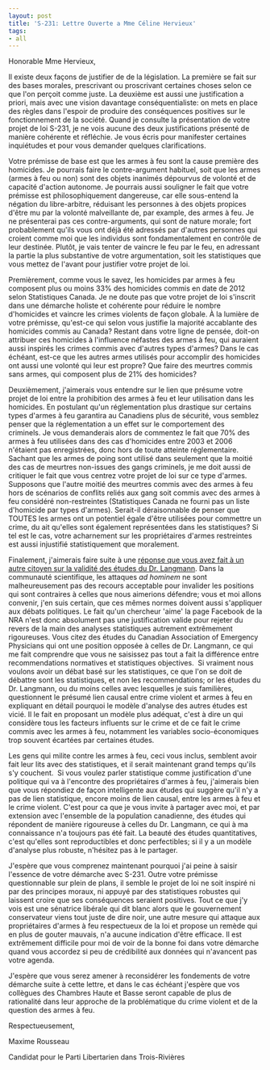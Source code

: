```yaml
---
layout: post
title: 'S-231: Lettre Ouverte a Mme Céline Hervieux'
tags:
- all
---
```


Honorable Mme Hervieux,

Il existe deux façons de justifier de de la législation. La première se fait sur des bases morales, prescrivant ou proscrivant certaines choses selon ce que l'on perçoit comme juste. La deuxième est aussi une justification a priori, mais avec une vision davantage conséquentialiste: on mets en place des règles dans l'espoir de produire des conséquences positives sur le fonctionnement de la société. Quand je consulte la présentation de votre projet de loi S-231, je ne vois aucune des deux justifications présenté de manière cohérente et réfléchie. Je vous écris pour manifester certaines inquiétudes et pour vous demander quelques clarifications.

Votre prémisse de base est que les armes à feu sont la cause première des homicides. Je pourrais faire le contre-argument habituel, soit que les armes (armes à feu ou non) sont des objets inanimés dépourvus de volonté et de capacité d'action autonome. Je pourrais aussi souligner le fait que votre prémisse est philosophiquement dangereuse, car elle sous-entend la négation du libre-arbitre, réduisant les personnes à des objets propices d'être mu par la volonté malveillante de, par example, des armes à feu. Je ne présenterai pas ces contre-arguments, qui sont de nature morale; fort probablement qu'ils vous ont déjà été adressés par d'autres personnes qui croient comme moi que les individus sont fondamentalement en contrôle de leur destinée. Plutôt, je vais tenter de vaincre le feu par le feu, en adressant la partie la plus substantive de votre argumentation, soit les statistiques que vous mettez de l'avant pour justifier votre projet de loi.

Premièrement, comme vous le savez, les homicides par armes à feu composent plus ou moins 33% des homicides commis en date de 2012 selon Statistiques Canada. Je ne doute pas que votre projet de loi s'inscrit dans une démarche holiste et cohérente pour réduire le nombre d'homicides et vaincre les crimes violents de façon globale. À la lumière de votre prémisse, qu'est-ce qui selon vous justifie la majorité accablante des homicides commis au Canada? Restant dans votre ligne de pensée, doit-on attribuer ces homicides à l'influence néfastes des armes à feu, qui auraient aussi inspirés les crimes commis avec d'autres types d'armes? Dans le cas échéant, est-ce que les autres armes utilisés pour accomplir des homicides ont aussi une volonté qui leur est propre? Que faire des meurtres commis sans armes, qui composent plus de 21% des homicides?

Deuxièmement, j'aimerais vous entendre sur le lien que présume votre projet de loi entre la prohibition des armes à feu et leur utilisation dans les homicides. En postulant qu'un réglementation plus drastique sur certains types d'armes à feu garantira au Canadiens plus de sécurité, vous semblez penser que la réglementation a un effet sur le comportement des criminels. Je vous demanderais alors de commentez le fait que 70% des armes à feu utilisées dans des cas d'homicides entre 2003 et 2006 n'étaient pas enregistrées, donc hors de toute atteinte réglementaire. Sachant que les armes de poing sont utilisé dans seulement que la moitié des cas de meurtres non-issues des gangs criminels, je me doit aussi de critiquer le fait que vous centrez votre projet de loi sur ce type d'armes. Supposons que l'autre moitié des meurtres commis avec des armes à feu hors de scénarios de conflits reliés aux gang soit commis avec des armes à feu considéré non-restreintes (Statistiques Canada ne fourni pas un liste d'homicide par types d'armes). Serait-il déraisonnable de penser que TOUTES les armes ont un potentiel égale d'être utilisées pour commettre un crime, du ait qu'elles sont également représentées dans les statistiques? Si tel est le cas, votre acharnement sur les propriétaires d'armes restreintes est aussi injustifié statistiquement que moralement.

Finalement, j'aimerais faire suite à une <a href="http://www.gunownersofcanada.ca/showthread.php?23296-Liberal-Senator-Introduces-Bill-to-Ban-Guns&amp;p=271148&amp;highlight=langmann#post271148">réponse que vous avez fait à un autre citoyen sur la validité des études du Dr. Langmann</a>. Dans la communauté scientifique, les attaques <em>ad hominem</em> ne sont malheureusement pas des recours acceptable pour invalider les positions qui sont contraires à celles que nous aimerions défendre; vous et moi allons convenir, j'en suis certain, que ces mêmes normes doivent aussi s'appliquer aux débats politiques. Le fait qu'un chercheur 'aime' la page Facebook de la NRA n'est donc absolument pas une justification valide pour rejeter du revers de la main des analyses statistiques autrement extrêmement rigoureuses. Vous citez des études du Canadian Association of Emergency Physicians qui ont une position opposée à celles de Dr. Langmann, ce qui me fait comprendre que vous ne saisissez pas tout a fait la différence entre recommendations normatives et statistiques objectives.  Si vraiment nous voulons avoir un débat basé sur les statistiques, ce que l'on se doit de débattre sont les statistiques, et non les recommendations; or les études du Dr. Langmann, ou du moins celles avec lesquelles je suis familières, questionnent le présumé lien causal entre crime violent et armes à feu en expliquant en détail pourquoi le modèle d'analyse des autres études est vicié. Il le fait en proposant un modèle plus adéquat, c'est à dire un qui considère tous les facteurs influents sur le crime et de ce fait le crime commis avec les armes à feu, notamment les variables socio-économiques trop souvent écartées par certaines études.

Les gens qui milite contre les armes à feu, ceci vous inclus, semblent avoir fait leur lits avec des statistiques, et il serait maintenant grand temps qu'ils s'y couchent.  Si vous voulez parler statistique comme justification d'une politique qui va à l'encontre des propriétaires d'armes à feu, j'aimerais bien que vous répondiez de façon intelligente aux études qui suggère qu'il n'y a pas de lien statistique, encore moins de lien causal, entre les armes à feu et le crime violent. C'est pour ca que je vous invite à partager avec moi, et par extension avec l'ensemble de la population canadienne, des études qui répondent de manière rigoureuse à celles du Dr. Langmann, ce qui à ma connaissance n'a toujours pas été fait. La beauté des études quantitatives, c'est qu'elles sont reproductibles et donc perfectibles; si il y a un modèle d'analyse plus robuste, n'hésitez pas à le partager.

J'espère que vous comprenez maintenant pourquoi j'ai peine à saisir l'essence de votre démarche avec S-231. Outre votre prémisse questionnable sur plein de plans, il semble le projet de loi ne soit inspiré ni par des principes moraux, ni appuyé par des statistiques robustes qui laissent croire que ses conséquences seraient positives. Tout ce que j'y vois est une sénatrice libérale qui dit blanc alors que le gouvernement conservateur viens tout juste de dire noir, une autre mesure qui attaque aux propriétaires d'armes à feu respectueux de la loi et propose un remède qui en plus de gouter mauvais, n'a aucune indication d'être efficace. Il est extrêmement difficile pour moi de voir de la bonne foi dans votre démarche quand vous accordez si peu de crédibilité aux données qui n'avancent pas votre agenda.

J'espère que vous serez amener à reconsidérer les fondements de votre démarche suite à cette lettre, et dans le cas échéant j'espère que vos collègues des Chambres Haute et Basse seront capable de plus de rationalité dans leur approche de la problématique du crime violent et de la question des armes à feu.

Respectueusement,

Maxime Rousseau

Candidat pour le Parti Libertarien dans Trois-Rivières

&nbsp;

&nbsp;
